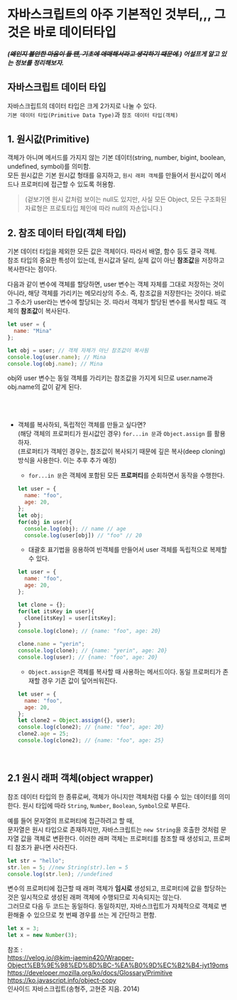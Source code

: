 # 자바스크립트의 아주 기본적인 것부터,,, 그것은 바로 데이터타입

##### (~~왜인지 불안한 마음이 들 땐, 기초에 애매해서라고 생각하기 때문에.~~) 어설프게 알고 있는 정보를 정리해보자.

## 자바스크립트 데이터 타입  
자바스크립트의 데이터 타입은 크게 2가지로 나눌 수 있다.   
`기본 데이터 타입(Primitive Data Type)`과 `참조 데이터 타입(객체)`


## 1. 원시값(Primitive)  
객체가 아니며 메서드를 가지지 않는 기본 데이터(string, number, bigint, boolean, undefined, symbol)를 의미함.  
모든 원시값은 기본 원시값 형태를 유지하고, `원시 래퍼 객체`를 만들어서 원시값이 메서드나 프로퍼티에 접근할 수 있도록 허용함.  
> (겉보기엔 원시 값처럼 보이는 null도 있지만, 사실 모든 Object, 모든 구조화된 자료형은 프로토타입 체인에 따라 null의 자손입니다.)


## 2. 참조 데이터 타입(객체 타입)  
기본 데이터 타입을 제외한 모든 값은 객체이다. 따라서 배열, 함수 등도 결국 객체.  
참조 타입의 중요한 특성이 있는데, 원시값과 달리, 실제 값이 아닌 **참조값**을 저장하고 복사한다는 점이다.  

다음과 같이 변수에 객체를 할당하면, user 변수는 객체 자체를 그대로 저장하는 것이 아니라, 해당 객체를 가리키는 메모리상의 주소. 즉, 참조값을 저장한다는 것이다. 바로 그 주소가 user라는 변수에 할당되는 것. 따라서 객체가 할당된 변수를 복사할 때도 객체의 **참조값**이 복사된다.   
```javascript
let user = {
  name: "Mina"
};

let obj = user; // 객체 자체가 아닌 참조값이 복사됨
console.log(user.name); // Mina
console.log(obj.name); // Mina
```
obj와 user 변수는 동일 객체를 가리키는 참조값을 가지게 되므로 user.name과 obj.name의 값이 같게 된다.   
&nbsp;   
&nbsp;  
&nbsp;  
- 객체를 복사하되, 독립적인 객체를 만들고 싶다면?  
(해당 객체의 프로퍼티가 원시값인 경우) `for...in 문`과 `Object.assign` 를 활용하자.  
(프로퍼티가 객체인 경우는, 참조값이 복사되기 때문에 깊은 복사(deep cloning) 방식을 사용한다. 이는 추후 추가 예정)

  - `for...in 문`은 객체에 포함된 모든 **프로퍼티**를 순회하면서 동작을 수행한다.  
  ```javascript
  let user = {
    name: "foo",
    age: 20,
  };
  let obj;
  for(obj in user){
    console.log(obj); // name // age
    console.log(user[obj]) // "foo" // 20
  ```
  
  - 대괄호 표기법을 응용하여 빈객체를 만들어서 user 객체를 독립적으로 복제할 수 있다.  
  ```javascript
  let user = {
    name: "foo",
    age: 20,
  };
  
  let clone = {};
  for(let itsKey in user){
    clone[itsKey] = user[itsKey];
  }
  console.log(clone); // {name: "foo", age: 20}
  
  clone.name = "yerin";
  console.log(clone); // {name: "yerin", age: 20}
  console.log(user); // {name: "foo", age: 20} 
  ```
  
  - `Object.assign`은 객체를 복사할 때 사용하는 메서드이다. 동일 프로퍼티가 존재할 경우 기존 값이 덮어씌워진다.  
  ```javascript
  let user = {
    name: "foo",
    age: 20,
  };
  let clone2 = Object.assign({}, user);
  console.log(clone2); // {name: "foo", age: 20}
  clone2.age = 25;
  console.log(clone2); // {name: "foo", age: 25}
  ```  
  
&nbsp;
&nbsp;
## 2.1 원시 래퍼 객체(object wrapper)
참조 데이터 타입의 한 종류로써, 객체가 아니지만 객체처럼 다룰 수 있는 데이터를 의미한다. 원시 타입에 따라 `String`, `Number`, `Boolean`, `Symbol`으로 부른다.  

예를 들어 문자열의 프로퍼티에 접근하려고 할 때,   
문자열은 원시 타입으로 존재하지만, 자바스크립트는 `new String`을 호출한 것처럼 문자열 값을 객체로 변환한다. 이러한 래퍼 객체는 프로퍼티를 참조할 때 생성되고, 프로퍼티 참조가 끝나면 사라진다.

```javascript
let str = "hello";
str.len = 5; //new String(str).len = 5
console.log(str.len); //undefined
```

변수의 프로퍼티에 접근할 때 래퍼 객체가 **임시로** 생성되고, 프로퍼티에 값을 할당하는 것은 일시적으로 생성된 래퍼 객체에 수행되므로 지속되지는 않는다.  
그러므로 다음 두 코드는 동일하다. 동일하지만, 자바스크립트가 자체적으로 객체로 변환해줄 수 있으므로 첫 번째 경우를 쓰는 게 간단하고 편함.

```javascript
let x = 3;
let x = new Number(3);
```


참조 :   
<https://velog.io/@kim-jaemin420/Wrapper-Object%EB%9E%98%ED%8D%BC-%EA%B0%9D%EC%B2%B4-jyt19oms>  
<https://developer.mozilla.org/ko/docs/Glossary/Primitive>  
<https://ko.javascript.info/object-copy>  
인사이드 자바스크립트(송형주, 고현준 지음. 2014)   
